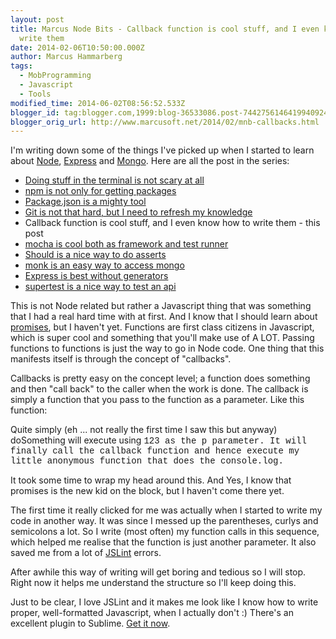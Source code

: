 ```yaml
---
layout: post
title: Marcus Node Bits - Callback function is cool stuff, and I even know how to
  write them
date: 2014-02-06T10:50:00.000Z
author: Marcus Hammarberg
tags:
  - MobProgramming
  - Javascript
  - Tools
modified_time: 2014-06-02T08:56:52.533Z
blogger_id: tag:blogger.com,1999:blog-36533086.post-7442756146419940924
blogger_orig_url: http://www.marcusoft.net/2014/02/mnb-callbacks.html
---
```





I'm writing down some of the things I've picked up when I started to
learn
about <a href="http://nodejs.org/" target="_blank">Node</a>, <a href="http://expressjs.com/" target="_blank">Express</a> and <a href="http://www.mongodb.org/" target="_blank">Mongo</a>.
Here are all the post in the series:

- <a href="http://www.marcusoft.net/2014/02/mnb-terminal.html"
    target="_blank">Doing stuff in the terminal is not scary at all</a>
- <a href="http://www.marcusoft.net/2014/02/mnb-npm.html"
    target="_blank">npm is not only for getting packages</a>
- <a href="http://www.marcusoft.net/2014/02/mnb-packagejson.html"
    target="_blank">Package.json is a mighty tool</a>
- <a href="http://www.marcusoft.net/2014/02/mnb-git.html"
    target="_blank">Git is not that hard, but I need to refresh my
    knowledge</a>
- Callback function is cool stuff, and I even know how to write them -
    this post
- <span
    style="color: #0000ee; text-decoration: underline;"><a href="http://www.marcusoft.net/2014/02/mnb-mocha.html"
    target="_blank">mocha is cool both as framework and test runner</a>
- <a href="http://www.marcusoft.net/2014/02/mnb-should.html"
    target="_blank">Should is a nice way to do asserts</a>
- <a href="http://www.marcusoft.net/2014/02/mnb-monk.html"
    target="_blank">monk is an easy way to access mongo</a>
- <a href="http://www.marcusoft.net/2014/02/mnb-express.html"
    target="_blank">Express is best without generators</a>
- <a href="http://www.marcusoft.net/2014/02/mnb-supertest.html"
    target="_blank">supertest is a nice way to test an api</a>

This is not Node related but rather a Javascript thing that was
something that I had a real hard time with at first. And I know that I
should learn about
<a href="http://www.html5rocks.com/en/tutorials/es6/promises/"
target="_blank">promises</a>, but I haven't yet.
Functions are first class citizens in Javascript,
which is super cool and something that you'll make use of A LOT. Passing
functions to functions is just the way to go in Node code. One thing
that this manifests itself is through the concept of "callbacks".

Callbacks is pretty easy on the concept level; a function does something
and then "call back" to the caller when the work is done. The callback
is simply a function that you pass to the function as a parameter. Like
this function:

Quite simply (eh ... not really the first time I saw this but anyway)
doSomething will execute using <span
style="font-family: Courier New, Courier, monospace;">123 as the
<span style="font-family: Courier New, Courier, monospace;">p
parameter. It will finally call the callback function and hence execute
my little anonymous function that does the <span
style="font-family: Courier New, Courier, monospace;">console.log.

It took some time to wrap my head around this. And Yes, I know that
promises is the new kid on the block, but I haven't come there yet.

The first time it really clicked for me was actually when I started to
write my code in another way. It was since I messed up the parentheses,
curlys and semicolons a lot. So I write (most often) my function calls
in this sequence, which helped me realise that the function is just
another parameter. It also saved me from a lot of
<a href="http://www.jslint.com/" target="_blank">JSLint</a> errors.

After awhile this way of writing will get boring and tedious so I will
stop. Right now it helps me understand the structure so I'll keep doing
this.

Just to be clear, I love JSLint and it makes me look like I know how to
write proper, well-formatted Javascript, when I actually don't :)
There's an excellent plugin to Sublime.
<a href="https://github.com/fbzhong/sublime-jslint" target="_blank">Get
it now</a>.
